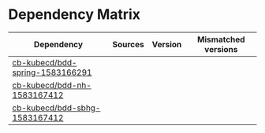 # Dependency Matrix

Dependency | Sources | Version | Mismatched versions
---------- | ------- | ------- | -------------------
[cb-kubecd/bdd-spring-1583166291](https://github.com/cb-kubecd/bdd-spring-1583166291.git) |  | []() | 
[cb-kubecd/bdd-nh-1583167412](https://github.com/cb-kubecd/bdd-nh-1583167412.git) |  | []() | 
[cb-kubecd/bdd-sbhg-1583167412](https://github.com/cb-kubecd/bdd-sbhg-1583167412.git) |  | []() | 
